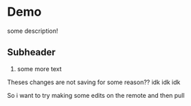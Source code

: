 # Demo

some description!

## Subheader

1. some more text


Theses changes are not saving for some reason?? idk idk idk

So i want to try making some edits on the remote and then pull 
